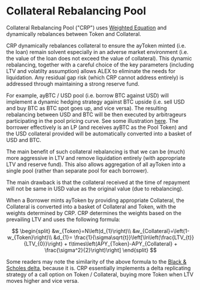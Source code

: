 # Collateral Rebalancing Pool

Collateral Rebalancing Pool \("CRP"\) uses [Weighted Equation](https://docs.alexgo.io/protocol/platform-architecture-that-supports-ecosystem-development) and dynamically rebalances between Token and Collateral.

CRP dynamically rebalances collateral to ensure the ayToken minted \(i.e. the loan\) remain solvent especially in an adverse market environment \(i.e. the value of the loan does not exceed the value of collateral\). This dynamic rebalancing, together with a careful choice of the key parameters \(including LTV and volatilty assumption\) allows ALEX to eliminate the needs for liquidation. Any residual gap risk \(which CRP cannot address entirely\) is addressed through maintaining a strong reserve fund.

For example, ayBTC / USD pool \(i.e. borrow BTC against USD\) will implement a dynamic hedging strategy against BTC upside \(i.e. sell USD and buy BTC as BTC spot goes up, and vice versa\). The resulting rebalancing between USD and BTC will be then executed by arbitrageurs participating in the pool pricing curve. See some illustration [here](https://docs.google.com/spreadsheets/d/1nSg6L30iedpk_rLhq3E7Zv8ct3Myb_D8oWmgJzwtwtw/edit?usp=sharing). The borrower effectively is an LP \(and receives ayBTC as the Pool Token\) and the USD collateral provided will be automatically converted into a basket of USD and BTC.

The main benefit of such collateral rebalancing is that we can be \(much\) more aggressive in LTV and remove liquidation entirely \(with appropriate LTV and reserve fund\). This also allows aggregation of all ayToken into a single pool \(rather than separate pool for each borrower\).

The main drawback is that the collateral received at the time of repayment will not be same in USD value as the original value \(due to rebalancing\).

When a Borrower mints ayToken by providing appropriate Collateral, the Collateral is converted into a basket of Collateral and Token, with the weights determined by CRP. CRP determines the weights based on the prevailing LTV and uses the following formula:

$$
\begin{split}
&w_{Token}=N\left(d_{1}\right)\\
&w_{Collateral}=\left(1-w_{Token}\right)\\
&d_{1}= \frac{1}{\sigma\sqrt{t}}\left[\ln\left(\frac{LTV_{t}}{LTV_{0}}\right) + t\times\left(APY_{Token}-APY_{Collateral} + \frac{\sigma^2}{2}\right)\right]
\end{split}
$$

Some readers may note the similarity of the above formula to the [Black & Scholes delta](https://en.wikipedia.org/wiki/Black–Scholes_model), because it is. CRP essentially implements a delta replicating strategy of a call option on Token / Collateral, buying more Token when LTV moves higher and vice versa.

